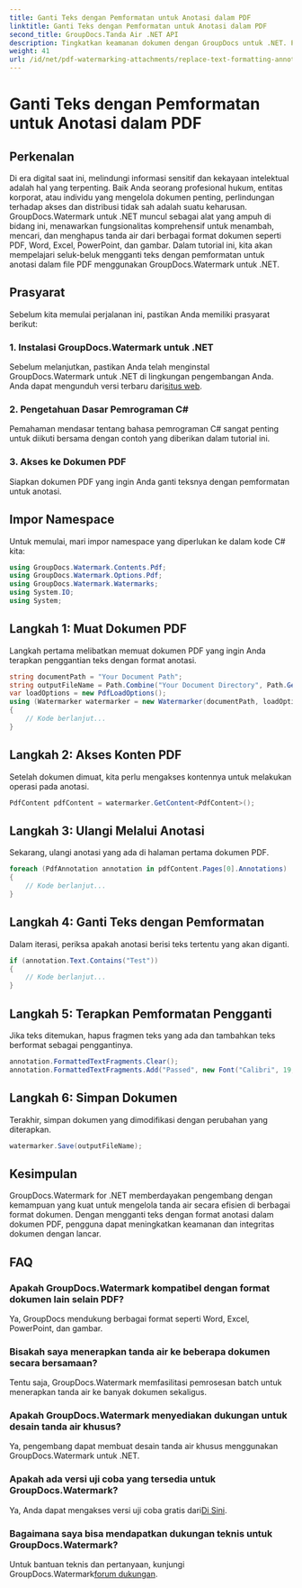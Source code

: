 ```yaml
---
title: Ganti Teks dengan Pemformatan untuk Anotasi dalam PDF
linktitle: Ganti Teks dengan Pemformatan untuk Anotasi dalam PDF
second_title: GroupDocs.Tanda Air .NET API
description: Tingkatkan keamanan dokumen dengan GroupDocs untuk .NET. Pelajari cara mengganti teks dengan pemformatan untuk anotasi dalam file PDF dengan mudah.
weight: 41
url: /id/net/pdf-watermarking-attachments/replace-text-formatting-annotation-pdf/
---
```


# Ganti Teks dengan Pemformatan untuk Anotasi dalam PDF

## Perkenalan
Di era digital saat ini, melindungi informasi sensitif dan kekayaan intelektual adalah hal yang terpenting. Baik Anda seorang profesional hukum, entitas korporat, atau individu yang mengelola dokumen penting, perlindungan terhadap akses dan distribusi tidak sah adalah suatu keharusan. GroupDocs.Watermark untuk .NET muncul sebagai alat yang ampuh di bidang ini, menawarkan fungsionalitas komprehensif untuk menambah, mencari, dan menghapus tanda air dari berbagai format dokumen seperti PDF, Word, Excel, PowerPoint, dan gambar. Dalam tutorial ini, kita akan mempelajari seluk-beluk mengganti teks dengan pemformatan untuk anotasi dalam file PDF menggunakan GroupDocs.Watermark untuk .NET.
## Prasyarat
Sebelum kita memulai perjalanan ini, pastikan Anda memiliki prasyarat berikut:
### 1. Instalasi GroupDocs.Watermark untuk .NET
 Sebelum melanjutkan, pastikan Anda telah menginstal GroupDocs.Watermark untuk .NET di lingkungan pengembangan Anda. Anda dapat mengunduh versi terbaru dari[situs web](https://releases.groupdocs.com/Watermark/net/).
### 2. Pengetahuan Dasar Pemrograman C#
Pemahaman mendasar tentang bahasa pemrograman C# sangat penting untuk diikuti bersama dengan contoh yang diberikan dalam tutorial ini.
### 3. Akses ke Dokumen PDF
Siapkan dokumen PDF yang ingin Anda ganti teksnya dengan pemformatan untuk anotasi.

## Impor Namespace
Untuk memulai, mari impor namespace yang diperlukan ke dalam kode C# kita:
```csharp
using GroupDocs.Watermark.Contents.Pdf;
using GroupDocs.Watermark.Options.Pdf;
using GroupDocs.Watermark.Watermarks;
using System.IO;
using System;
```
## Langkah 1: Muat Dokumen PDF
Langkah pertama melibatkan memuat dokumen PDF yang ingin Anda terapkan penggantian teks dengan format anotasi.
```csharp
string documentPath = "Your Document Path";
string outputFileName = Path.Combine("Your Document Directory", Path.GetFileName(documentPath));
var loadOptions = new PdfLoadOptions();
using (Watermarker watermarker = new Watermarker(documentPath, loadOptions))
{
    // Kode berlanjut...
}
```
## Langkah 2: Akses Konten PDF
Setelah dokumen dimuat, kita perlu mengakses kontennya untuk melakukan operasi pada anotasi.
```csharp
PdfContent pdfContent = watermarker.GetContent<PdfContent>();
```
## Langkah 3: Ulangi Melalui Anotasi
Sekarang, ulangi anotasi yang ada di halaman pertama dokumen PDF.
```csharp
foreach (PdfAnnotation annotation in pdfContent.Pages[0].Annotations)
{
    // Kode berlanjut...
}
```
## Langkah 4: Ganti Teks dengan Pemformatan
Dalam iterasi, periksa apakah anotasi berisi teks tertentu yang akan diganti.
```csharp
if (annotation.Text.Contains("Test"))
{
    // Kode berlanjut...
}
```
## Langkah 5: Terapkan Pemformatan Pengganti
Jika teks ditemukan, hapus fragmen teks yang ada dan tambahkan teks berformat sebagai penggantinya.
```csharp
annotation.FormattedTextFragments.Clear();
annotation.FormattedTextFragments.Add("Passed", new Font("Calibri", 19, FontStyle.Bold), Color.Red, Color.Aqua);
```
## Langkah 6: Simpan Dokumen
Terakhir, simpan dokumen yang dimodifikasi dengan perubahan yang diterapkan.
```csharp
watermarker.Save(outputFileName);
```

## Kesimpulan
GroupDocs.Watermark for .NET memberdayakan pengembang dengan kemampuan yang kuat untuk mengelola tanda air secara efisien di berbagai format dokumen. Dengan mengganti teks dengan format anotasi dalam dokumen PDF, pengguna dapat meningkatkan keamanan dan integritas dokumen dengan lancar.
## FAQ
### Apakah GroupDocs.Watermark kompatibel dengan format dokumen lain selain PDF?
Ya, GroupDocs mendukung berbagai format seperti Word, Excel, PowerPoint, dan gambar.
### Bisakah saya menerapkan tanda air ke beberapa dokumen secara bersamaan?
Tentu saja, GroupDocs.Watermark memfasilitasi pemrosesan batch untuk menerapkan tanda air ke banyak dokumen sekaligus.
### Apakah GroupDocs.Watermark menyediakan dukungan untuk desain tanda air khusus?
Ya, pengembang dapat membuat desain tanda air khusus menggunakan GroupDocs.Watermark untuk .NET.
### Apakah ada versi uji coba yang tersedia untuk GroupDocs.Watermark?
 Ya, Anda dapat mengakses versi uji coba gratis dari[Di Sini](https://releases.groupdocs.com/).
### Bagaimana saya bisa mendapatkan dukungan teknis untuk GroupDocs.Watermark?
 Untuk bantuan teknis dan pertanyaan, kunjungi GroupDocs.Watermark[forum dukungan](https://forum.groupdocs.com/c/watermark/19).